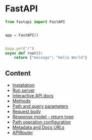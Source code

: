 # FastAPI

```python
from fastapi import FastAPI


app = FastAPI()


@app.get("/")
async def root():
    return {"message": "Hello World"}
```

## Content

- [Installation](installation.md)
- [Run server](run_server.md)
- [Interactive API docs](api_docs.md)
- [Methods](methods.md)
- [Path and query parameters](parameters.md)
- [Request body](request_body.md)
- [Response model - return type](response.md)
- [Path operation configuration](path_operation_configuration.md)
- [Metadata and Docs URLs](api_metadata.md)
- [APIRouter](apirouter.md)
